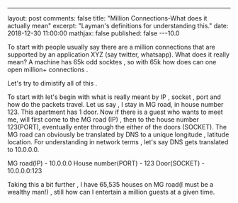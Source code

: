 ---
layout: post
comments: false
title:  "Million Connections-What does it actually mean"
excerpt: "Layman's definitions for understanding this."
date:   2018-12-30 11:00:00
mathjax: false
published: false
---10.0

To start with people usually say there are a million connections that are supported by an application XYZ (say twitter, whatsapp). 
What does it really mean? A machine has 65k odd socktes , so with 65k how does can one open million+ connections . 

Let's try to dimistify all of this .

To start with let's begin with what is really meant by IP , socket , port and how do the packets travel. 
Let us  say , I stay in MG road, in house number 123. This apartment has 1 door. Now if there is a guest who wants to meet me, will 
first come to the MG road (IP) , then to the house number 123(PORT), eventually enter through the either of the doors (SOCKET).
The MG road can obviously be translated by DNS to a unique longitude , latitude location. For understanding in network terms , let's say
DNS gets translated to 10.0.0.0.

MG road(IP) - 10.0.0.0
House number(PORT) - 123
Door(SOCKET) - 10.0.0.0:123

Taking this a bit further , I have 65,535 houses on MG road(I must be a wealthy man!) , still how can I entertain a million guests at a given time.

